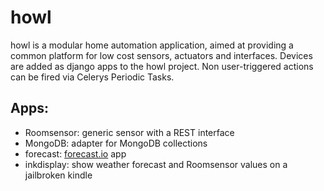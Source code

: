 # howl

howl is a modular home automation application, aimed at providing a common platform for low cost sensors, actuators and interfaces.
Devices are added as django apps to the howl project. Non user-triggered actions can be fired via Celerys Periodic Tasks.

## Apps:

* Roomsensor: generic sensor with a REST interface
* MongoDB: adapter for MongoDB collections
* forecast: [forecast.io](http://www.forecast.io) app
* inkdisplay: show weather forecast and Roomsensor values on a jailbroken kindle